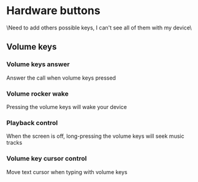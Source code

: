 # Hardware buttons

\\Need to add others possible keys, I can't see all of them with my device\\

## Volume keys

### Volume keys answer
Answer the call when volume keys pressed

### Volume rocker wake
Pressing the volume keys will wake your device

### Playback control
When the screen is off, long-pressing the volume keys will seek music tracks

### Volume key cursor control
Move text cursor when typing with volume keys
